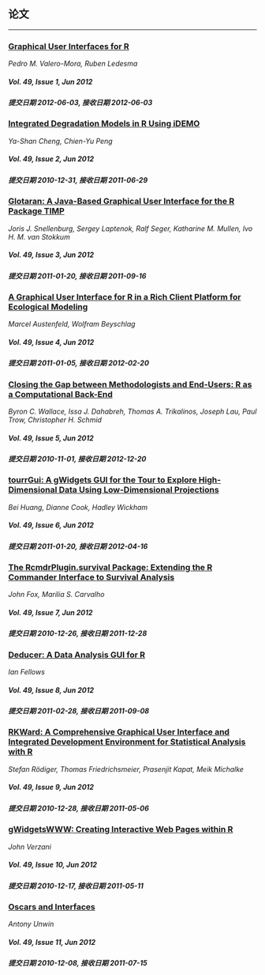 ## 论文

***

### [Graphical User Interfaces for R](/jstatsoft/v49/i01.html)

*Pedro M. Valero-Mora, Ruben Ledesma*

##### Vol. 49, Issue 1, Jun 2012

##### 提交日期 2012-06-03, 接收日期 2012-06-03

### [Integrated Degradation Models in R Using iDEMO](/jstatsoft/v49/i02.html)

*Ya-Shan Cheng, Chien-Yu Peng*

##### Vol. 49, Issue 2, Jun 2012

##### 提交日期 2010-12-31, 接收日期 2011-06-29

### [Glotaran: A Java-Based Graphical User Interface for the R Package TIMP](/jstatsoft/v49/i03.html)

*Joris J. Snellenburg, Sergey Laptenok, Ralf Seger, Katharine M. Mullen, Ivo H. M.  van Stokkum*

##### Vol. 49, Issue 3, Jun 2012

##### 提交日期 2011-01-20, 接收日期 2011-09-16

### [A Graphical User Interface for R in a Rich Client Platform for Ecological Modeling](/jstatsoft/v49/i04.html)

*Marcel Austenfeld, Wolfram Beyschlag*

##### Vol. 49, Issue 4, Jun 2012

##### 提交日期 2011-01-05, 接收日期 2012-02-20

### [Closing the Gap between Methodologists and End-Users: R as a Computational Back-End](/jstatsoft/v49/i05.html)

*Byron C. Wallace, Issa J. Dahabreh, Thomas A. Trikalinos, Joseph Lau, Paul Trow, Christopher H. Schmid*

##### Vol. 49, Issue 5, Jun 2012

##### 提交日期 2010-11-01, 接收日期 2012-12-20

### [tourrGui: A gWidgets GUI for the Tour to Explore High-Dimensional Data Using Low-Dimensional Projections](/jstatsoft/v49/i06.html)

*Bei Huang, Dianne Cook, Hadley  Wickham*

##### Vol. 49, Issue 6, Jun 2012

##### 提交日期 2011-01-20, 接收日期 2012-04-16

### [The RcmdrPlugin.survival Package: Extending the R Commander Interface to Survival Analysis](/jstatsoft/v49/i07.html)

*John Fox, Marilia S. Carvalho*

##### Vol. 49, Issue 7, Jun 2012

##### 提交日期 2010-12-26, 接收日期 2011-12-28

### [Deducer: A Data Analysis GUI for R](/jstatsoft/v49/i08.html)

*Ian Fellows*

##### Vol. 49, Issue 8, Jun 2012

##### 提交日期 2011-02-28, 接收日期 2011-09-08

### [RKWard: A Comprehensive Graphical User Interface and Integrated Development Environment for Statistical Analysis with R](/jstatsoft/v49/i09.html)

*Stefan Rödiger, Thomas Friedrichsmeier, Prasenjit Kapat, Meik Michalke*

##### Vol. 49, Issue 9, Jun 2012

##### 提交日期 2010-12-28, 接收日期 2011-05-06

### [gWidgetsWWW: Creating Interactive Web Pages within R](/jstatsoft/v49/i10.html)

*John Verzani*

##### Vol. 49, Issue 10, Jun 2012

##### 提交日期 2010-12-17, 接收日期 2011-05-11

### [Oscars and Interfaces](/jstatsoft/v49/i11.html)

*Antony Unwin*

##### Vol. 49, Issue 11, Jun 2012

##### 提交日期 2010-12-08, 接收日期 2011-07-15

